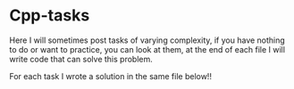 # Cpp-tasks
Here I will sometimes post tasks of varying complexity, if you have nothing to do or want to practice, you can look at them, at the end of each file I will write code that can solve this problem.

For each task I wrote a solution in the same file below!!
